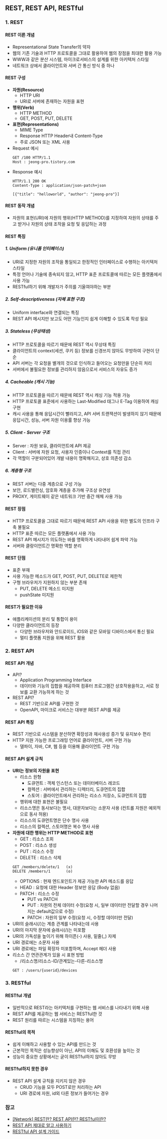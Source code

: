 ## REST, REST API, RESTful
### 1. REST
#### REST 이론 개념
- Representational State Transfer의 약자
- 웹의 기존 기술과 HTTP 프로토콜을 그대로 활용하여 웹의 장점을 최대한 활용 가능
- WWW과 같은 분산 시스템, 마이크로서비스의 설계를 위한 아키텍처 스타일
- 네트워크 상에서 클라이언트와 서버 간 통신 방식 중 하나

#### REST 구성
- **자원(Resource)**
  - HTTP URI
  - URI로 서버에 존재하는 자원을 표현
- **행위(Verb)**
  - HTTP METHOD
  - GET, POST, PUT, DELETE
- **표현(Representations)**
  - MIME Type
  - Response HTTP Header내 Content-Type
  - 주로 JSON 또는 XML 사용
- Request 예시
  ```
  GET /100 HTTP/1.1
  Host : jeong-pro.tistory.com
  ```
- Response 예시
  ```
  HTTP/1.1 200 OK
  Content-Type : application/json-patch+json

  [{"title": "helloworld", "author": "jeong-pro"}]
  ```

#### REST 동작 개념
- 자원의 표현(URI)에 자원의 행위(HTTP METHOD)를 지정하여 자원의 상태를 주고 받거나 자원의 상태 조작을 요청 및 응답하는 과정

#### REST 특징
##### 1. Uniform (유니폼 인터페이스)
  - URI로 지정한 자원의 조작을 통일되고 한정적인 인터페이스로 수행하는 아키텍처 스타일
  - 특정 언어나 기술에 종속되지 않고, HTTP 표준 프로토콜에 따르는 모든 플랫폼에서 사용 가능
  - RESTful하기 위해 개발자가 주의를 기울여야하는 부분
##### 2. Self-descriptiveness (자체 표현 구조)
  - Uniform interface와 연결되는 특징
  - REST API 메시지만 보고도 어떤 기능인지 쉽게 이해할 수 있도록 작성 필요
##### 3. Stateless (무상태성)
  - HTTP 프로토콜을 따르기 때문에 REST 역시 무상태 특징
  - 클라이언트의 context(세션, 쿠키 등) 정보를 신경쓰지 않아도 무방하여 구현이 단순
  - API 서버는 각 요청을 별개의 것으로 인식하고 들어오는 요청만을 단순히 처리
  - 서버에서 불필요한 정보를 관리하지 않음으로서 서비스의 자유도 증가
##### 4. Cacheable (캐시 기능)
  - HTTP 프로토콜을 따르기 때문에 REST 역시 캐싱 기능 적용 가능
  - HTTP 프로토콜 표준에서 사용하는 Last-Modified 태그나 E-Tag 이용하여 캐싱 구현
  - 캐시 사용을 통해 응답시간이 빨라지고, API 서버 트랜잭션이 발생하지 않기 때문에 응답시간, 성능, 서버 자원 이용률 향상 가능
##### 5. Client - Server 구조
  - Server : 자원 보유, 클라이언트에 API 제공
  - Client : 서버에 자원 요청, 사용자 인증이나 Context를 직접 관리
  - 각 역할이 구분되어있어 개발 내용이 명확해지고, 상호 의존성 감소
##### 6. 계층형 구조
  - REST 서버는 다중 계층으로 구성 가능
  - 보안, 로드밸런싱, 암호화 계층을 추가해 구조상 유연성
  - PROXY, 게이트웨이 같은 네트워크 기반 중간 매체 사용 가능

#### REST 장점
- HTTP 프로토콜을 그대로 따르기 때문에 REST API 사용을 위한 별도의 인프라 구축 불필요
- HTTP 표준 따르는 모든 플랫폼에서 사용 가능
- REST API 메시지가 의도하는 바를 명확하게 나타내어 쉽게 파악 가능
- 서버와 클랑이언트간 명확한 역할 분리

#### REST 단점
- 표준 부재
- 사용 가능한 메소드가 GET, POST, PUT, DELETE로 제한적
- 구형 브라우저가 지원하지 않는 부분 존재
  - PUT, DELETE 메소드 미지원
  - pushState 미지원

#### REST가 필요한 이유
- 애플리케이션의 분리 및 통합이 용이
- 다양한 클라이언트의 등장
  - 다양한 브라우저와 안드로이드, iOS와 같은 모바일 디바이스에서 통신 필요
  - 멀티 플랫폼 지원을 위해 REST 활용

### 2. REST API
#### REST API 개념
- API?
  - Application Programming Interface
  - 데이터와 기능의 집합을 제공하여 컴퓨터 프로그램간 상호작용을하고, 서로 정보를 교환 가능하게 하는 것
- REST API?
  - REST 기반으로 API를 구현한 것
  - OpenAPI, 마이크로 서비스는 대부분 REST API를 제공

#### REST API 특징
- REST 기반으로 시스템을 분산하면 확장성과 재사용성 증가 및 유지보수 편리
- HTTP 지원 가능한 프로그래밍 언어로 클라이언트, 서버 구현 가능
  - 델파이, 자바, C#, 웹 등을 이용해 클라이언트 구현 가능

#### REST API 설계 규칙
- **URI는 정보의 자원을 표현**
  - 리소스 원형
    - 도큐먼트 : 객체 인스턴스 또는 데이터베이스 레코드
    - 컬렉션 : 서버에서 관리하는 디렉터리, 도큐먼트의 집합
    - 스토어 : 클라이언트에서 관리하는 리소스 저장소, 도큐먼트의 집합
  - 행위에 대한 표현은 불필요
  - 리소스명은 동사보다는 명사, 대문자보다는 소문자 사용 (컨트롤 자원은 예외적으로 동사 허용)
  - 리소스의 도큐먼트명은 단수 명사 사용
  - 리소스의 컬렉션, 스토어명은 복수 명사 사용
- **자원에 대한 행위는 HTTP METHOD로 표현**
  - GET : 리소스 조회
  - POST : 리소스 생성
  - PUT : 리소스 수정
  - DELETE : 리소스 삭제
  ```
  GET /members/delete/1   (x)
  DELETE /members/1       (o)
  ```
  - OPTIONS : 현재 엔드포인트가 제공 가능한 API 메소드를 응답
  - HEAD : 요청에 대한 Header 정보만 응답 (Body 없음)
  - PATCH : 리소스 수정
    - PUT vs PATCH
    - PUT : 자원의 전체 데이터 수정(요청 시, 일부 데이터만 전달할 경우 나머지는 default값으로 수정)
    - PATCH : 자원의 일부 수정(요청 시, 수정할 데이터만 전달)
- URI의 슬래시(/)는 계층 관계를 나타내는데 사용
- URI의 마지막 문자에 슬래시(/)는 미포함
- URI의 가독성을 높이기 위해 하이픈(-) 사용, 밑줄(_) 자제
- URI 경로에는 소문자 사용
- URI 경로에는 파일 확장자 미포함하며, Accept 헤더 사용
- 리소스 간 연관관계가 있을 시 표현 방법
  - /리소스명/리소스-ID/관계있는-다른-리소스명
  ```
  GET : /users/{userid}/devices
  ```

### 3. RESTful
#### RESTful 개념
- 일반적으로 REST라는 아키텍처를 구현하는 웹 서비스를 나타내기 위해 사용
- REST API를 제공하는 웹 서비스는 RESTful한 것
- REST 원리를 따르는 시스템을 지칭하는 용어

#### RESTful의 목적
- 쉽게 이해하고 사용할 수 있는 API를 만드는 것
- 근본적인 목적은 성능향상이 아닌, API의 이해도 및 호환성을 높이는 것
- 성능이 중요한 상황에서는 굳이 RESTful하지 않아도 무방

#### RESTful하지 못한 경우
- REST API 설계 규칙을 지키지 않은 경우
  - CRUD 기능을 모두 POST로만 처리하는 API
  - URI 경로에 자원, id외 다른 정보가 들어가는 경우

### 참고
- [[Network] REST란? REST API란? RESTful이란?](https://gmlwjd9405.github.io/2018/09/21/rest-and-restful.html)
- [REST API 제대로 알고 사용하기](https://meetup.toast.com/posts/92)
- [RESTful API 설계 가이드](http://disq.us/p/2c4zvpt)
